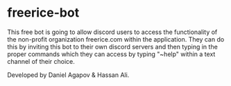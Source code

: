 # freerice-bot
This free bot is going to allow discord users to access the functionality of the non-profit organization freerice.com within the application. They can do this by inviting this bot to their own discord servers and then typing in the proper commands which they can access by typing "~help" within a text channel of their choice. 

Developed by Daniel Agapov & Hassan Ali.